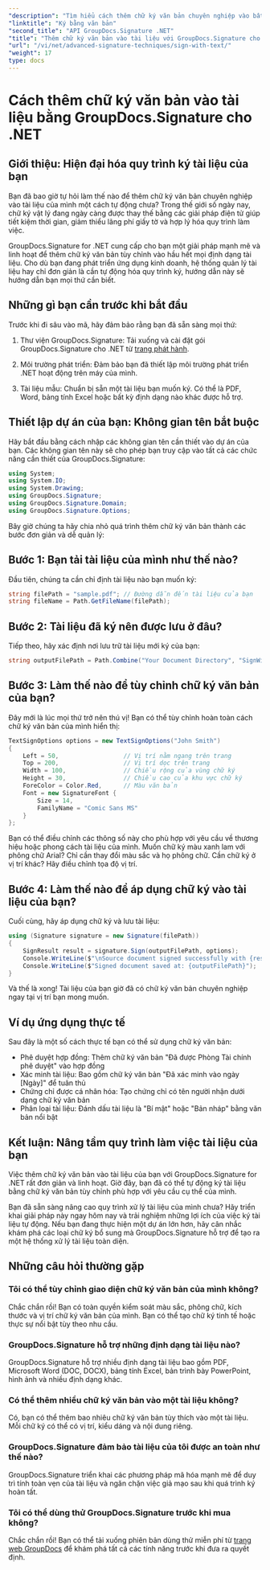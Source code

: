 ```yaml
---
"description": "Tìm hiểu cách thêm chữ ký văn bản chuyên nghiệp vào bất kỳ định dạng tài liệu nào với GroupDocs.Signature cho .NET. Triển khai đơn giản với các ví dụ mã đầy đủ."
"linktitle": "Ký bằng văn bản"
"second_title": "API GroupDocs.Signature .NET"
"title": "Thêm chữ ký văn bản vào tài liệu với GroupDocs.Signature cho .NET"
"url": "/vi/net/advanced-signature-techniques/sign-with-text/"
"weight": 17
type: docs
---
```

# Cách thêm chữ ký văn bản vào tài liệu bằng GroupDocs.Signature cho .NET

## Giới thiệu: Hiện đại hóa quy trình ký tài liệu của bạn

Bạn đã bao giờ tự hỏi làm thế nào để thêm chữ ký văn bản chuyên nghiệp vào tài liệu của mình một cách tự động chưa? Trong thế giới số ngày nay, chữ ký vật lý đang ngày càng được thay thế bằng các giải pháp điện tử giúp tiết kiệm thời gian, giảm thiểu lãng phí giấy tờ và hợp lý hóa quy trình làm việc.

GroupDocs.Signature for .NET cung cấp cho bạn một giải pháp mạnh mẽ và linh hoạt để thêm chữ ký văn bản tùy chỉnh vào hầu hết mọi định dạng tài liệu. Cho dù bạn đang phát triển ứng dụng kinh doanh, hệ thống quản lý tài liệu hay chỉ đơn giản là cần tự động hóa quy trình ký, hướng dẫn này sẽ hướng dẫn bạn mọi thứ cần biết.

## Những gì bạn cần trước khi bắt đầu

Trước khi đi sâu vào mã, hãy đảm bảo rằng bạn đã sẵn sàng mọi thứ:

1. Thư viện GroupDocs.Signature: Tải xuống và cài đặt gói GroupDocs.Signature cho .NET từ [trang phát hành](https://releases.groupdocs.com/signature/net/).

2. Môi trường phát triển: Đảm bảo bạn đã thiết lập môi trường phát triển .NET hoạt động trên máy của mình.

3. Tài liệu mẫu: Chuẩn bị sẵn một tài liệu bạn muốn ký. Có thể là PDF, Word, bảng tính Excel hoặc bất kỳ định dạng nào khác được hỗ trợ.

## Thiết lập dự án của bạn: Không gian tên bắt buộc

Hãy bắt đầu bằng cách nhập các không gian tên cần thiết vào dự án của bạn. Các không gian tên này sẽ cho phép bạn truy cập vào tất cả các chức năng cần thiết của GroupDocs.Signature:

```csharp
using System;
using System.IO;
using System.Drawing;
using GroupDocs.Signature;
using GroupDocs.Signature.Domain;
using GroupDocs.Signature.Options;
```

Bây giờ chúng ta hãy chia nhỏ quá trình thêm chữ ký văn bản thành các bước đơn giản và dễ quản lý:

## Bước 1: Bạn tải tài liệu của mình như thế nào?

Đầu tiên, chúng ta cần chỉ định tài liệu nào bạn muốn ký:

```csharp
string filePath = "sample.pdf"; // Đường dẫn đến tài liệu của bạn
string fileName = Path.GetFileName(filePath);
```

## Bước 2: Tài liệu đã ký nên được lưu ở đâu?

Tiếp theo, hãy xác định nơi lưu trữ tài liệu mới ký của bạn:

```csharp
string outputFilePath = Path.Combine("Your Document Directory", "SignWithText", fileName);
```

## Bước 3: Làm thế nào để tùy chỉnh chữ ký văn bản của bạn?

Đây mới là lúc mọi thứ trở nên thú vị! Bạn có thể tùy chỉnh hoàn toàn cách chữ ký văn bản của mình hiển thị:

```csharp
TextSignOptions options = new TextSignOptions("John Smith")
{
    Left = 50,                  // Vị trí nằm ngang trên trang
    Top = 200,                  // Vị trí dọc trên trang
    Width = 100,                // Chiều rộng của vùng chữ ký
    Height = 30,                // Chiều cao của khu vực chữ ký
    ForeColor = Color.Red,      // Màu văn bản
    Font = new SignatureFont { 
        Size = 14, 
        FamilyName = "Comic Sans MS" 
    }
};
```

Bạn có thể điều chỉnh các thông số này cho phù hợp với yêu cầu về thương hiệu hoặc phong cách tài liệu của mình. Muốn chữ ký màu xanh lam với phông chữ Arial? Chỉ cần thay đổi màu sắc và họ phông chữ. Cần chữ ký ở vị trí khác? Hãy điều chỉnh tọa độ vị trí.

## Bước 4: Làm thế nào để áp dụng chữ ký vào tài liệu của bạn?

Cuối cùng, hãy áp dụng chữ ký và lưu tài liệu:

```csharp
using (Signature signature = new Signature(filePath))
{
    SignResult result = signature.Sign(outputFilePath, options);
    Console.WriteLine($"\nSource document signed successfully with {result.Succeeded.Count} signature(s).");
    Console.WriteLine($"Signed document saved at: {outputFilePath}");
}
```

Và thế là xong! Tài liệu của bạn giờ đã có chữ ký văn bản chuyên nghiệp ngay tại vị trí bạn mong muốn.

## Ví dụ ứng dụng thực tế

Sau đây là một số cách thực tế bạn có thể sử dụng chữ ký văn bản:

- Phê duyệt hợp đồng: Thêm chữ ký văn bản "Đã được Phòng Tài chính phê duyệt" vào hợp đồng
- Xác minh tài liệu: Bao gồm chữ ký văn bản "Đã xác minh vào ngày [Ngày]" để tuân thủ
- Chứng chỉ được cá nhân hóa: Tạo chứng chỉ có tên người nhận dưới dạng chữ ký văn bản
- Phân loại tài liệu: Đánh dấu tài liệu là "Bí mật" hoặc "Bản nháp" bằng văn bản nổi bật

## Kết luận: Nâng tầm quy trình làm việc tài liệu của bạn

Việc thêm chữ ký văn bản vào tài liệu của bạn với GroupDocs.Signature for .NET rất đơn giản và linh hoạt. Giờ đây, bạn đã có thể tự động ký tài liệu bằng chữ ký văn bản tùy chỉnh phù hợp với yêu cầu cụ thể của mình.

Bạn đã sẵn sàng nâng cao quy trình xử lý tài liệu của mình chưa? Hãy triển khai giải pháp này ngay hôm nay và trải nghiệm những lợi ích của việc ký tài liệu tự động. Nếu bạn đang thực hiện một dự án lớn hơn, hãy cân nhắc khám phá các loại chữ ký bổ sung mà GroupDocs.Signature hỗ trợ để tạo ra một hệ thống xử lý tài liệu toàn diện.

## Những câu hỏi thường gặp

### Tôi có thể tùy chỉnh giao diện chữ ký văn bản của mình không?

Chắc chắn rồi! Bạn có toàn quyền kiểm soát màu sắc, phông chữ, kích thước và vị trí chữ ký văn bản của mình. Bạn có thể tạo chữ ký tinh tế hoặc thực sự nổi bật tùy theo nhu cầu.

### GroupDocs.Signature hỗ trợ những định dạng tài liệu nào?

GroupDocs.Signature hỗ trợ nhiều định dạng tài liệu bao gồm PDF, Microsoft Word (DOC, DOCX), bảng tính Excel, bản trình bày PowerPoint, hình ảnh và nhiều định dạng khác.

### Có thể thêm nhiều chữ ký văn bản vào một tài liệu không?

Có, bạn có thể thêm bao nhiêu chữ ký văn bản tùy thích vào một tài liệu. Mỗi chữ ký có thể có vị trí, kiểu dáng và nội dung riêng.

### GroupDocs.Signature đảm bảo tài liệu của tôi được an toàn như thế nào?

GroupDocs.Signature triển khai các phương pháp mã hóa mạnh mẽ để duy trì tính toàn vẹn của tài liệu và ngăn chặn việc giả mạo sau khi quá trình ký hoàn tất.

### Tôi có thể dùng thử GroupDocs.Signature trước khi mua không?

Chắc chắn rồi! Bạn có thể tải xuống phiên bản dùng thử miễn phí từ [trang web GroupDocs](https://releases.groupdocs.com/) để khám phá tất cả các tính năng trước khi đưa ra quyết định.